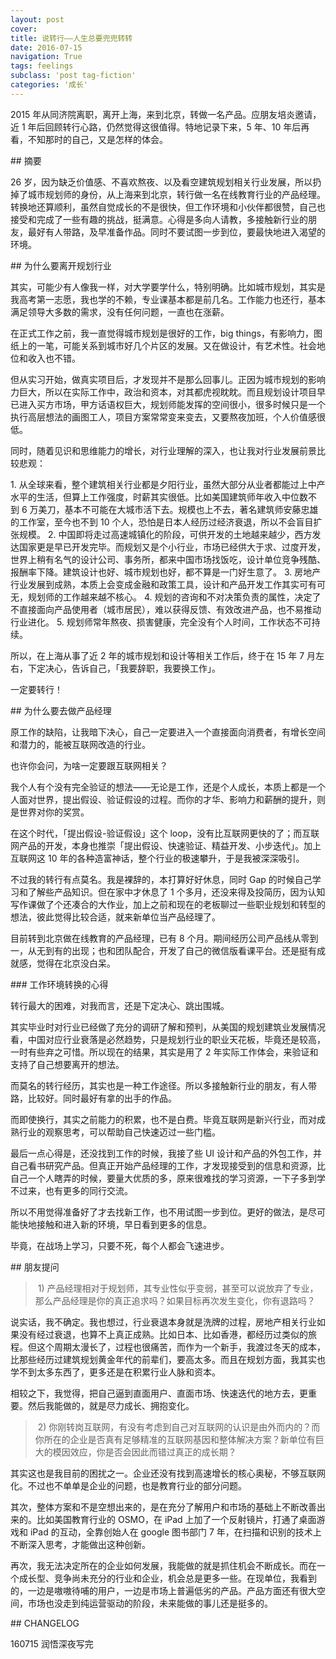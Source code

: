 ```yaml
---
layout: post
cover: 
title: 说转行——人生总要兜兜转转
date: 2016-07-15
navigation: True
tags: feelings
subclass: 'post tag-fiction'
categories: '成长'
---
```



2015 年从同济院离职，离开上海，来到北京，转做一名产品。应朋友培炎邀请，近 1 年后回顾转行心路，仍然觉得这很值得。特地记录下来，5 年、10 年后再看，不知那时的自己，又是怎样的体会。


## 摘要


26 岁，因为缺乏价值感、不喜欢熬夜、以及看空建筑规划相关行业发展，所以扔掉了城市规划师的身份，从上海来到北京，转行做一名在线教育行业的产品经理。转换地还算顺利，虽然自觉成长的不是很快，但工作环境和小伙伴都很赞，自己也接受和完成了一些有趣的挑战，挺满意。心得是多向人请教，多接触新行业的朋友，最好有人带路，及早准备作品。同时不要试图一步到位，要最快地进入渴望的环境。


## 为什么要离开规划行业


其实，可能少有人像我一样，对大学要学什么，特别明确。比如城市规划，其实是我高考第一志愿，我也学的不赖，专业课基本都是前几名。工作能力也还行，基本满足领导大多数的需求，没有任何问题，一直也在涨薪。

在正式工作之前，我一直觉得城市规划是很好的工作，big things，有影响力，图纸上的一笔，可能关系到城市好几个片区的发展。又在做设计，有艺术性。社会地位和收入也不错。

但从实习开始，做真实项目后，才发现并不是那么回事儿。正因为城市规划的影响力巨大，所以在实际工作中，政治和资本，对其都虎视眈眈。而且规划设计项目早已进入买方市场，甲方话语权巨大，规划师能发挥的空间很小，很多时候只是一个执行高层想法的画图工人，项目方案常常变来变去，又要熬夜加班，个人价值感很低。

同时，随着见识和思维能力的增长，对行业理解的深入，也让我对行业发展前景比较悲观：

1. 从全球来看，整个建筑相关行业都是夕阳行业，虽然大部分从业者都能过上中产水平的生活，但算上工作强度，时薪其实很低。比如美国建筑师年收入中位数不到 6 万美刀，基本不可能在大城市活下去。规模也上不去，著名建筑师安藤忠雄的工作室，至今也不到 10 个人，恐怕是日本人经历过经济衰退，所以不会盲目扩张规模。
2. 中国即将走过高速城镇化的阶段，可供开发的土地越来越少，西方发达国家更是早已开发完毕。而规划又是个小行业，市场已经供大于求、过度开发，世界上稍有名气的设计公司、事务所，都来中国市场找饭吃，设计单位竞争残酷、报酬率下降。建筑设计也好、城市规划也好，都不算是一门好生意了。
3. 房地产行业发展到成熟，本质上会变成金融和政策工具，设计和产品开发工作其实可有可无，规划师的工作越来越不核心。
4. 规划的咨询和不对决策负责的属性，决定了不直接面向产品使用者（城市居民），难以获得反馈、有效改进产品，也不易推动行业进化。
5. 规划师常年熬夜、损害健康，完全没有个人时间，工作状态不可持续。

所以，在上海从事了近 2 年的城市规划和设计等相关工作后，终于在 15 年 7 月左右，下定决心，告诉自己，「我要辞职，我要换工作」。

一定要转行！


## 为什么要去做产品经理



原工作的缺陷，让我暗下决心，自己一定要进入一个直接面向消费者，有增长空间和潜力的，能被互联网改造的行业。

也许你会问，为啥一定要跟互联网相关？

我个人有个没有完全验证的想法——无论是工作，还是个人成长，本质上都是一个人面对世界，提出假设、验证假设的过程。而你的才华、影响力和薪酬的提升，则是世界对你的奖赏。

在这个时代，「提出假设-验证假设」这个 loop，没有比互联网更快的了；而互联网产品的开发，本身也推崇「提出假设、快速验证、精益开发、小步迭代」。加上互联网这 10 年的各种造富神话，整个行业的极速攀升，于是我被深深吸引。

不过我的转行有点莫名。我是裸辞的，本打算好好休息，同时 Gap 的时候自己学习和了解些产品知识。但在家中才休息了 1 个多月，还没来得及投简历，因为认知写作课做了个还凑合的大作业，加上之前和现在的老板聊过一些职业规划和转型的想法，彼此觉得比较合适，就来新单位当产品经理了。

目前转到北京做在线教育的产品经理，已有 8 个月。期间经历公司产品线从零到一，从无到有的出现；也和团队配合，开发了自己的微信版看课平台。还是挺有成就感，觉得在北京没白呆。


### 工作环境转换的心得



转行最大的困难，对我而言，还是下定决心、跳出围城。

其实毕业时对行业已经做了充分的调研了解和预判，从美国的规划建筑业发展情况看，中国对应行业衰落是必然趋势，只是规划行业的职业天花板，毕竟还是较高，一时有些弃之可惜。所以现在的结果，其实是用了 2 年实际工作体会，来验证和支持了自己想要离开的想法。

而莫名的转行经历，其实也是一种工作途径。所以多接触新行业的朋友，有人带路，比较好。同时最好有拿的出手的作品。

而即使换行，其实之前能力的积累，也不是白费。毕竟互联网是新兴行业，而对成熟行业的观察思考，可以帮助自己快速迈过一些门槛。

最后一点心得是，还没找到工作的时候，我接了些 UI 设计和产品的外包工作，并自己看书研究产品。但真正开始产品经理的工作，才发现接受到的信息和资源，比自己一个人瞎弄的时候，要量大优质的多，原来很难找的学习资源，一下子多到学不过来，也有更多的同行交流。

所以不用觉得准备好了才去找新工作，也不用试图一步到位。更好的做法，是尽可能快地接触和进入新的环境，早日看到更多的信息。

毕竟，在战场上学习，只要不死，每个人都会飞速进步。


## 朋友提问



> 1) 产品经理相对于规划师，其专业性似乎变弱，甚至可以说放弃了专业，那么产品经理是你的真正追求吗？如果目标再次发生变化，你有退路吗？

说实话，我不确定。我也想过，行业衰退本身就是洗牌的过程，房地产相关行业如果没有经过衰退，也算不上真正成熟。比如日本、比如香港，都经历过类似的旅程。但这个周期太漫长了，过程也很痛苦，而作为一个新手，我渡过冬天的成本，比那些经历过建筑规划黄金年代的前辈们，要高太多。而且在规划方面，我其实也学不到太多东西了，更多还是在积累行业人脉和资本。

相较之下，我觉得，把自己逼到直面用户、直面市场、快速迭代的地方去，更重要。然后我能做的，就是尽力成长、拥抱变化。

> 2) 你刚转岗互联网，有没有考虑到自己对互联网的认识是由外而内的？而你所在的企业是否真有足够精准的互联网基因和整体解决方案？新单位有巨大的模因效应，你是否会因此而错过真正的成长期？

其实这也是我目前的困扰之一。企业还没有找到高速增长的核心奥秘，不够互联网化。不过也不单单是企业的问题，也是教育行业的部分问题。

其次，整体方案和不是空想出来的，是在充分了解用户和市场的基础上不断改善出来的。比如美国教育行业的 OSMO，在 iPad 上加了一个反射镜片，打通了桌面游戏和 iPad 的互动，全靠创始人在 google 图书部门 7 年，在扫描和识别的技术上不断深入思考，才能做出这种创新。

再次，我无法决定所在的企业如何发展，我能做的就是抓住机会不断成长。而在一个成长型、竞争尚未充分的行业和企业，机会总是更多一些。在现单位，我看到的，一边是嗷嗷待哺的用户，一边是市场上普遍低劣的产品。产品方面还有很大空间，市场也没走到纯运营驱动的阶段，未来能做的事儿还是挺多的。


## CHANGELOG


160715 润悟深夜写完 

